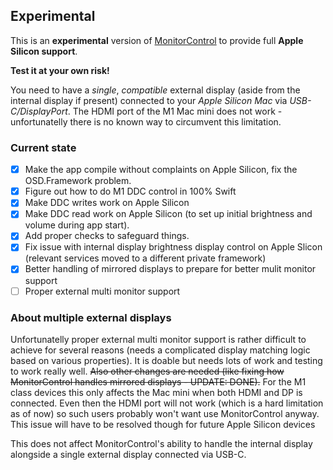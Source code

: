 ## Experimental

This is an **experimental** version of [MonitorControl](https://github.com/MonitorControl/MonitorControl) to provide full **Apple Silicon support**.

**Test it at your own risk!**

You need to have a *single*, *compatible* external display (aside from the internal display if present) connected to your *Apple Silicon Mac* via *USB-C/DisplayPort*. The HDMI port of the M1 Mac mini does not work - unfortunatelly there is no known way to circumvent this limitation.

### Current state

- [x] Make the app compile without complaints on Apple Silicon, fix the OSD.Framework problem.
- [x] Figure out how to do M1 DDC control in 100% Swift
- [x] Make DDC writes work on Apple Silicon
- [x] Make DDC read work on Apple Silicon (to set up initial brightness and volume during app start).
- [x] Add proper checks to safeguard things.
- [x] Fix issue with internal display brightness display control on Apple Slicon (relevant services moved to a different private framework)
- [x] Better handling of mirrored displays to prepare for better mulit monitor support
- [ ] Proper external multi monitor support

### About multiple external displays

Unfortunatelly proper external multi monitor support is rather difficult to achieve for several reasons (needs a complicated display matching logic based on various properties). It is doable but needs lots of work and testing to work really well. ~~Also other changes are needed (like fixing how MonitorControl handles mirrored displays - UPDATE: DONE).~~ For the M1 class devices this only affects the Mac mini when both HDMI and DP is connected. Even then the HDMI port will not work (which is a hard limitation as of now) so such users probably won't want use MonitorControl anyway. This issue will have to be resolved though for future Apple Silicon devices

This does not affect MonitorControl's ability to handle the internal display alongside a single external display connected via USB-C.

